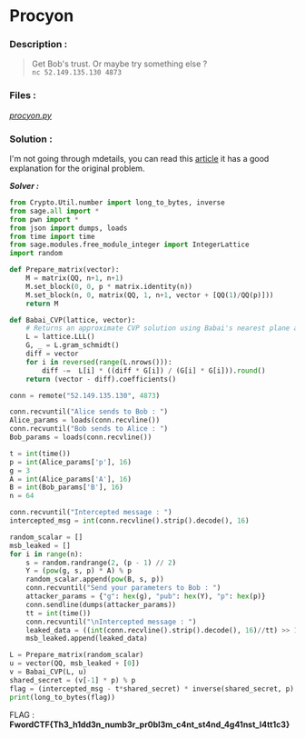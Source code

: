 # Procyon

### Description :
> Get Bob's trust. Or maybe try something else ?    
> `nc 52.149.135.130 4873` 

### Files :  
*[procyon.py](https://github.com/MehdiBHA/FwordCTF-2021/blob/main/Procyon/procyon.py)*  

### Solution : 
I'm not going through mdetails, you can read this [article](https://kel.bz/post/hnp/) it has a good explanation for the original problem.


***Solver :***
```python
from Crypto.Util.number import long_to_bytes, inverse
from sage.all import *
from pwn import *
from json import dumps, loads
from time import time
from sage.modules.free_module_integer import IntegerLattice
import random

def Prepare_matrix(vector):
    M = matrix(QQ, n+1, n+1)
    M.set_block(0, 0, p * matrix.identity(n))
    M.set_block(n, 0, matrix(QQ, 1, n+1, vector + [QQ(1)/QQ(p)]))
    return M

def Babai_CVP(lattice, vector):
    # Returns an approximate CVP solution using Babai's nearest plane algorithm.
    L = lattice.LLL()
    G, _ = L.gram_schmidt()
    diff = vector
    for i in reversed(range(L.nrows())):
        diff -=  L[i] * ((diff * G[i]) / (G[i] * G[i])).round()
    return (vector - diff).coefficients()

conn = remote("52.149.135.130", 4873)

conn.recvuntil("Alice sends to Bob : ")
Alice_params = loads(conn.recvline())
conn.recvuntil("Bob sends to Alice : ")
Bob_params = loads(conn.recvline())

t = int(time())
p = int(Alice_params['p'], 16)
g = 3
A = int(Alice_params['A'], 16)
B = int(Bob_params['B'], 16)
n = 64

conn.recvuntil("Intercepted message : ")
intercepted_msg = int(conn.recvline().strip().decode(), 16)

random_scalar = []
msb_leaked = []
for i in range(n):
    s = random.randrange(2, (p - 1) // 2)
    Y = (pow(g, s, p) * A) % p
    random_scalar.append(pow(B, s, p))
    conn.recvuntil("Send your parameters to Bob : ")
    attacker_params = {"g": hex(g), "pub": hex(Y), "p": hex(p)}
    conn.sendline(dumps(attacker_params))
    tt = int(time())
    conn.recvuntil("\nIntercepted message : ")
    leaked_data = ((int(conn.recvline().strip().decode(), 16)//tt) >> 1000) << 1000 % p
    msb_leaked.append(leaked_data)

L = Prepare_matrix(random_scalar)
u = vector(QQ, msb_leaked + [0])
v = Babai_CVP(L, u)
shared_secret = (v[-1] * p) % p
flag = (intercepted_msg - t*shared_secret) * inverse(shared_secret, p) % p
print(long_to_bytes(flag))
```

FLAG : **FwordCTF{Th3_h1dd3n_numb3r_pr0bl3m_c4nt_st4nd_4g41nst_l4tt1c3}**
